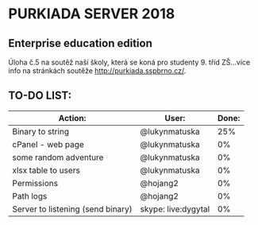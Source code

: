 # PURKIADA SERVER 2018
## Enterprise education edition
Úloha č.5 na soutěž naší školy, která se koná pro studenty 9. tříd ZŠ...více info na stránkách soutěže http://purkiada.sspbrno.cz/.

## TO-DO LIST:

Action:|User:|Done:
---|---|---
Binary to string                  | @lukynmatuska       | 25%
cPanel - web page                 | @lukynmatuska       | 0%
some random adventure             | @lukynmatuska       | 0%
xlsx table to users               | @lukynmatuska       | 0%
Permissions                       | @hojang2            | 0%
Path logs                         | @hojang2            | 0%
Server to listening (send binary) | skype: live:dygytal | 0%